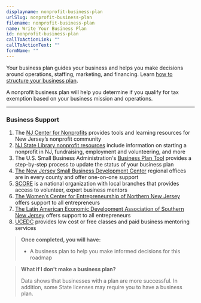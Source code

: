 ```yaml
---
displayname: nonprofit-business-plan
urlSlug: nonprofit-business-plan
filename: nonprofit-business-plan
name: Write Your Business Plan
id: nonprofit-business-plan
callToActionLink: ""
callToActionText: ""
formName: ""
---
```


Your business plan guides your business and helps you make decisions around operations, staffing, marketing, and financing. Learn [how to structure your business plan](https://business.nj.gov/pages/create-a-business-plan).

A nonprofit business plan will help you determine if you qualify for tax exemption based on your business mission and operations.

---

### Business Support

1. The [NJ Center for Nonprofits](https://njnonprofits.org/) provides tools and learning resources for New Jersey’s nonprofit community
2. [NJ State Library nonprofit resources](https://libguides.njstatelib.org/nonprofits/home) include information on starting a nonprofit in NJ, fundraising, employment and volunteering, and more
3. The U.S. Small Business Administration's [Business Plan Tool](https://www.sba.gov/business-guide/plan-your-business/write-your-business-plan) provides a step-by-step process to update the status of your business plan
4. [The New Jersey Small Business Development Center](https://njsbdc.com/) regional offices are in every county and offer one-on-one support
5. [SCORE](https://www.score.org/) is a national organization with local branches that provides access to volunteer, expert business mentors
6. [The Women’s Center for Entrepreneurship of Northern New Jersey](https://www.wcecnj.org/) offers support to all entrepreneurs
7. [The Latin American Economic Development Association of Southern New Jersey](http://www.laeda.com/) offers support to all entrepreneurs
8. [UCEDC](https://ucedc.com/) provides low cost or free classes and paid business mentoring services

> **Once completed, you will have:**
>
> - A business plan to help you make informed decisions for this roadmap

> **What if I don't make a business plan?**
>
> Data shows that businesses with a plan are more successful. In addition, some State licenses may require you to have a business plan.
